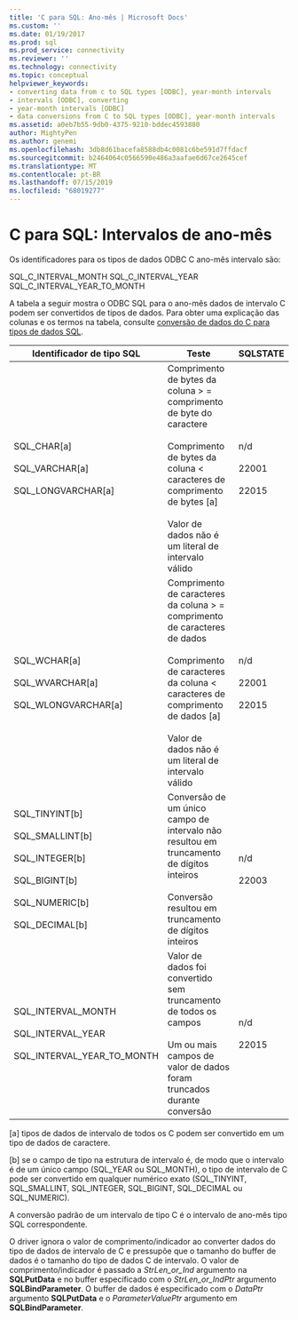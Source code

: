 ```yaml
---
title: 'C para SQL: Ano-mês | Microsoft Docs'
ms.custom: ''
ms.date: 01/19/2017
ms.prod: sql
ms.prod_service: connectivity
ms.reviewer: ''
ms.technology: connectivity
ms.topic: conceptual
helpviewer_keywords:
- converting data from c to SQL types [ODBC], year-month intervals
- intervals [ODBC], converting
- year-month intervals [ODBC]
- data conversions from C to SQL types [ODBC], year-month intervals
ms.assetid: a0eb7b55-9db0-4375-9210-bddec4593880
author: MightyPen
ms.author: genemi
ms.openlocfilehash: 3db8d61bacefa8588db4c0081c6be591d7ffdacf
ms.sourcegitcommit: b2464064c0566590e486a3aafae6d67ce2645cef
ms.translationtype: MT
ms.contentlocale: pt-BR
ms.lasthandoff: 07/15/2019
ms.locfileid: "68019277"
---
```

# <a name="c-to-sql-year-month-intervals"></a>C para SQL: Intervalos de ano-mês
Os identificadores para os tipos de dados ODBC C ano-mês intervalo são:  
  
 SQL_C_INTERVAL_MONTH SQL_C_INTERVAL_YEAR SQL_C_INTERVAL_YEAR_TO_MONTH  
  
 A tabela a seguir mostra o ODBC SQL para o ano-mês dados de intervalo C podem ser convertidos de tipos de dados. Para obter uma explicação das colunas e os termos na tabela, consulte [conversão de dados do C para tipos de dados SQL](../../../odbc/reference/appendixes/converting-data-from-c-to-sql-data-types.md).  
  
|Identificador de tipo SQL|Teste|SQLSTATE|  
|-------------------------|----------|--------------|  
|SQL_CHAR[a]<br /><br /> SQL_VARCHAR[a]<br /><br /> SQL_LONGVARCHAR[a]|Comprimento de bytes da coluna > = comprimento de byte do caractere<br /><br /> Comprimento de bytes da coluna < caracteres de comprimento de bytes [a]<br /><br /> Valor de dados não é um literal de intervalo válido|n/d<br /><br /> 22001<br /><br /> 22015|  
|SQL_WCHAR[a]<br /><br /> SQL_WVARCHAR[a]<br /><br /> SQL_WLONGVARCHAR[a]|Comprimento de caracteres da coluna > = comprimento de caracteres de dados<br /><br /> Comprimento de caracteres da coluna < caracteres de comprimento de dados [a]<br /><br /> Valor de dados não é um literal de intervalo válido|n/d<br /><br /> 22001<br /><br /> 22015|  
|SQL_TINYINT[b]<br /><br /> SQL_SMALLINT[b]<br /><br /> SQL_INTEGER[b]<br /><br /> SQL_BIGINT[b]<br /><br /> SQL_NUMERIC[b]<br /><br /> SQL_DECIMAL[b]|Conversão de um único campo de intervalo não resultou em truncamento de dígitos inteiros<br /><br /> Conversão resultou em truncamento de dígitos inteiros|n/d<br /><br /> 22003|  
|SQL_INTERVAL_MONTH<br /><br /> SQL_INTERVAL_YEAR<br /><br /> SQL_INTERVAL_YEAR_TO_MONTH|Valor de dados foi convertido sem truncamento de todos os campos<br /><br /> Um ou mais campos de valor de dados foram truncados durante conversão|n/d<br /><br /> 22015|  
  
 [a] tipos de dados de intervalo de todos os C podem ser convertido em um tipo de dados de caractere.  
  
 [b] se o campo de tipo na estrutura de intervalo é, de modo que o intervalo é de um único campo (SQL_YEAR ou SQL_MONTH), o tipo de intervalo de C pode ser convertido em qualquer numérico exato (SQL_TINYINT, SQL_SMALLINT, SQL_INTEGER, SQL_BIGINT, SQL_DECIMAL ou SQL_NUMERIC).  
  
 A conversão padrão de um intervalo de tipo C é o intervalo de ano-mês tipo SQL correspondente.  
  
 O driver ignora o valor de comprimento/indicador ao converter dados do tipo de dados de intervalo de C e pressupõe que o tamanho do buffer de dados é o tamanho do tipo de dados C de intervalo. O valor de comprimento/indicador é passado a *StrLen_or_Ind* argumento na **SQLPutData** e no buffer especificado com o *StrLen_or_IndPtr* argumento **SQLBindParameter**. O buffer de dados é especificado com o *DataPtr* argumento **SQLPutData** e o *ParameterValuePtr* argumento em **SQLBindParameter**.
